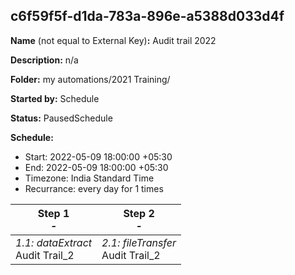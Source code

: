 ## c6f59f5f-d1da-783a-896e-a5388d033d4f

**Name** (not equal to External Key)**:** Audit trail 2022

**Description:** n/a

**Folder:** my automations/2021 Training/

**Started by:** Schedule

**Status:** PausedSchedule

**Schedule:**

* Start: 2022-05-09 18:00:00 +05:30
* End: 2022-05-09 18:00:00 +05:30
* Timezone:  India Standard Time
* Recurrance: every  day for 1 times

| Step 1<br>_-_ | Step 2<br>_-_ |
| --- | --- |
| _1.1: dataExtract_<br>Audit Trail_2 | _2.1: fileTransfer_<br>Audit Trail_2 |
